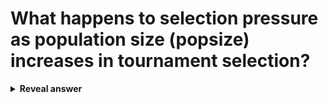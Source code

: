 # What happens to selection pressure as population size (popsize) increases in tournament selection?
<details>
<summary><b>Reveal answer</b></summary>
selection pressure decreases
</details>
